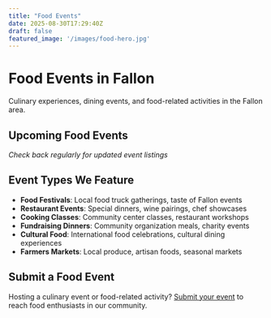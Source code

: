 ```yaml
---
title: "Food Events"
date: 2025-08-30T17:29:40Z
draft: false
featured_image: '/images/food-hero.jpg'
---
```


# Food Events in Fallon

Culinary experiences, dining events, and food-related activities in the Fallon area.

## Upcoming Food Events

*Check back regularly for updated event listings*

## Event Types We Feature

- **Food Festivals**: Local food truck gatherings, taste of Fallon events
- **Restaurant Events**: Special dinners, wine pairings, chef showcases
- **Cooking Classes**: Community center classes, restaurant workshops
- **Fundraising Dinners**: Community organization meals, charity events
- **Cultural Food**: International food celebrations, cultural dining experiences
- **Farmers Markets**: Local produce, artisan foods, seasonal markets

## Submit a Food Event

Hosting a culinary event or food-related activity? [Submit your event](/submit/) to reach food enthusiasts in our community.
